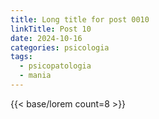 ```yaml
---
title: Long title for post 0010
linkTitle: Post 10
date: 2024-10-16
categories: psicologia
tags:
  - psicopatologia
  - mania
---
```

{{< base/lorem count=8 >}}

